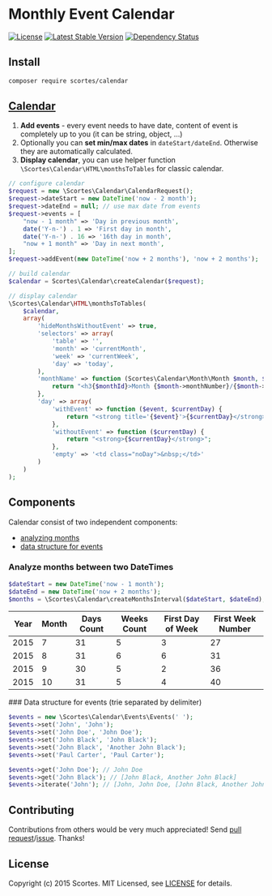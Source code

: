 
# Monthly Event Calendar

[![License](https://poser.pugx.org/scortes/calendar/license)](https://packagist.org/packages/scortes/calendar)
[![Latest Stable Version](https://poser.pugx.org/scortes/calendar/v/stable)](https://packagist.org/packages/scortes/calendar)
[![Dependency Status](https://www.versioneye.com/user/projects/55dae8d3a4d503000a000acf/badge.svg?style=flat)](https://www.versioneye.com/user/projects/55dae8d3a4d503000a000acf)

## Install

```bash
composer require scortes/calendar
```

## [Calendar](/example/index.php)

1. **Add events** - every event needs to have date, content of event is completely up to you (it can be string, object, …)
2. Optionally you can **set min/max dates** in `dateStart/dateEnd`. Otherwise they are automatically calculated.
3. **Display calendar**, you can use helper function `\Scortes\Calendar\HTML\monthsToTables` for classic calendar.

```php
// configure calendar
$request = new \Scortes\Calendar\CalendarRequest();
$request->dateStart = new DateTime('now - 2 month');
$request->dateEnd = null; // use max date from events
$request->events = [
    "now - 1 month" => 'Day in previous month',
    date('Y-n-') . 1 => 'First day in month',
    date('Y-n-') . 16 => '16th day in month',
    "now + 1 month" => 'Day in next month',
];
$request->addEvent(new DateTime('now + 2 months'), 'now + 2 months');

// build calendar
$calendar = Scortes\Calendar\createCalendar($request);

// display calendar
\Scortes\Calendar\HTML\monthsToTables(
    $calendar,
    array(
        'hideMonthsWithoutEvent' => true,
        'selectors' => array(
            'table' => '',
            'month' => 'currentMonth',
            'week' => 'currentWeek',
            'day' => 'today',
        ),
        'monthName' => function (Scortes\Calendar\Month\Month $month, $monthId) {
            return "<h3{$monthId}>Month {$month->monthNumber}/{$month->year}</h3>";
        },
        'day' => array(
            'withEvent' => function ($event, $currentDay) {
                return "<strong title='{$event}'>{$currentDay}</strong>";
            },
            'withoutEvent' => function ($currentDay) {
                return "<strong>{$currentDay}</strong>";
            },
            'empty' => '<td class="noDay">&nbsp;</td>'
        )
    )
);
```

## Components

Calendar consist of two independent components:

* [analyzing months](/example/months.php)
* [data structure for events](/example/events.php)

### Analyze months between two DateTimes

```php
$dateStart = new DateTime('now - 1 month');
$dateEnd = new DateTime('now + 2 months');
$months = \Scortes\Calendar\createMonthsInterval($dateStart, $dateEnd);
```

Year | Month | Days Count | Weeks Count | First Day of Week | First Week Number |
--- | --- | --- | --- | --- | --- |
2015 | 7 | 31 | 5 | 3 | 27 |
2015 | 8 | 31 | 6 | 6 | 31 |
2015 | 9 | 30 | 5 | 2 | 36 |
2015 | 10 | 31 | 5 | 4 | 40 |

### Data structure for events (trie separated by delimiter)

```php
$events = new \Scortes\Calendar\Events\Events(' ');
$events->set('John', 'John');
$events->set('John Doe', 'John Doe');
$events->set('John Black', 'John Black');
$events->set('John Black', 'Another John Black');
$events->set('Paul Carter', 'Paul Carter');

$events->get('John Doe'); // John Doe
$events->get('John Black'); // [John Black, Another John Black]
$events->iterate('John'); // [John, John Doe, [John Black, Another John Black]]
```

## Contributing

Contributions from others would be very much appreciated! Send 
[pull request](https://github.com/scortescz/calendar/pulls)/[issue](https://github.com/scortescz/calendar/issues). 
Thanks!

## License

Copyright (c) 2015 Scortes. MIT Licensed,
see [LICENSE](/LICENSE) for details.

